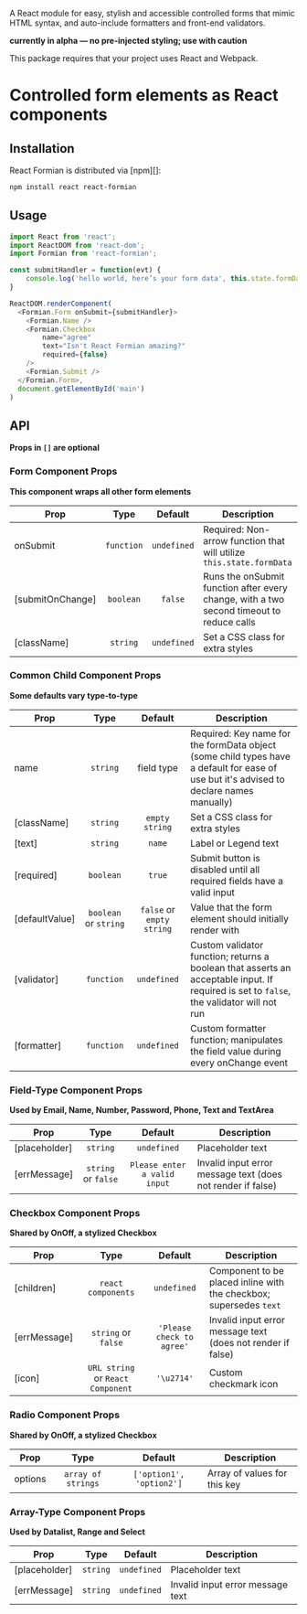 A React module for easy, stylish and accessible controlled forms that mimic HTML syntax, and auto-include formatters and front-end validators.

**currently in alpha — no pre-injected styling; use with caution**

This package requires that your project uses React and Webpack.

# Controlled form elements as React components

## Installation

React Formian is distributed via [npm][]:

```bash
npm install react react-formian
```

## Usage

```javascript
import React from 'react';
import ReactDOM from 'react-dom';
import Formian from 'react-formian';

const submitHandler = function(evt) {
	console.log('hello world, here’s your form data', this.state.formData)
}

ReactDOM.renderComponent(
  <Formian.Form onSubmit={submitHandler}>
	<Formian.Name />
	<Formian.Checkbox
		name="agree"
		text="Isn't React Formian amazing?"
		required={false}
	/>
	<Formian.Submit />
  </Formian.Form>,
  document.getElementById('main')
)
```

## API

**Props in `[]` are optional**

### Form Component Props

**This component wraps all other form elements**

|Prop       |Type    |Default    |Description                                 |
|-----------|:------:|:---------:|--------------------------------------------|
|onSubmit |`function`|`undefined`|Required: Non-arrow function that will utilize `this.state.formData` |
|[submitOnChange]|`boolean`|`false`|Runs the onSubmit function after every change, with a two second timeout to reduce calls |
|[className]|`string`|`undefined`|Set a CSS class for extra styles            |

### Common Child Component Props

**Some defaults vary type-to-type**

|Prop       |Type    |Default    |Description                                   |
|-----------|:------:|:---------:|--------------------------------------------  |
|name       |`string`|field type|Required: Key name for the formData object (some child types have a default for ease of use but it's advised to declare names manually)                                                                       |
|[className]|`string`|`empty string`|Set a CSS class for extra styles           |
|[text]     |`string`|`name`|Label or Legend text                               |
|[required]|`boolean`|`true`|Submit button is disabled until all required fields have a valid input                                                       |
|[defaultValue]|`boolean` or `string`|`false` or `empty string`|Value that the form element should initially render with                                                                            |
|[validator]|`function`|`undefined`|Custom validator function; returns a boolean that asserts an acceptable input. If required is set to `false`, the validator will not run                                                          |
|[formatter]|`function`|`undefined`|Custom formatter function; manipulates the field value during every onChange event                                         |


### Field-Type Component Props

**Used by Email, Name, Number, Password, Phone, Text and TextArea**

|Prop       |Type    |Default    |Description                                   |
|-----------|:------:|:---------:|--------------------------------------------  |
|[placeholder]|`string`|`undefined`|Placeholder text                            |
|[errMessage]|`string` or `false`|`Please enter a valid input`|Invalid input error message text (does not render if false)                                   |

### Checkbox Component Props

**Shared by OnOff, a stylized Checkbox**

|Prop       |Type    |Default    |Description                                   |
|-----------|:------:|:---------:|--------------------------------------------  |
|[children]|`react components`|`undefined`|Component to be placed inline with the checkbox; supersedes `text`                                                 |
|[errMessage]|`string` or `false`|`'Please check to agree'`|Invalid input error message text (does not render if false)                                         |
|[icon]|`URL string` or `React Component`|`'\u2714'`|Custom checkmark icon                                                                            |

### Radio Component Props

**Shared by OnOff, a stylized Checkbox**

|Prop       |Type    |Default    |Description                                   |
|-----------|:------:|:---------:|--------------------------------------------  |
|options|`array of strings`|`['option1', 'option2']`|Array of values for this key                  |

### Array-Type Component Props

**Used by Datalist, Range and Select**

|Prop       |Type    |Default    |Description                                   |
|-----------|:------:|:---------:|--------------------------------------------  |
|[placeholder]|`string`|`undefined`|Placeholder text                            |
|[errMessage]|`string`|`undefined`|Invalid input error message text             |

